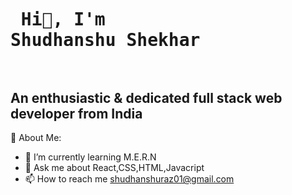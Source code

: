   ####                                                <pre>  <h1>  Hi👋, I'm Shudhanshu Shekhar </h1>     </pre>
     

##     An enthusiastic & dedicated full stack web developer from India


💫 About Me:
- 🌱  I’m currently learning M.E.R.N
- 💬  Ask me about React,CSS,HTML,Javacript
- 📫 How to reach me shudhanshuraz01@gmail.com


